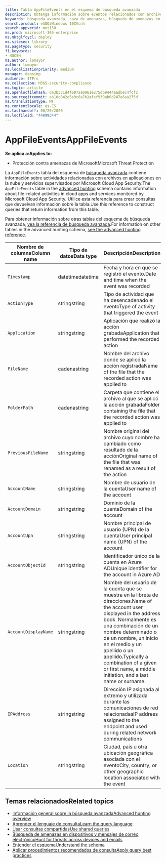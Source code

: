 ```yaml
---
title: Tabla AppFileEvents en el esquema de búsqueda avanzada
description: Obtenga información sobre eventos relacionados con archivos asociados con aplicaciones y servicios en la nube en la tabla AppFileEvents del esquema de búsqueda avanzada.
keywords: búsqueda avanzada, caza de amenazas, búsqueda de amenazas en el ciberespacio, protección contra amenazas de Microsoft, Microsoft 365, MTP, M365, búsqueda, consulta, telemetría, referencia de esquema, kusto, tabla, columna, tipo de datos, descripción, AppFileEvents, Cloud App Security, MCAS
search.product: eADQiWindows 10XVcnh
search.appverid: met150
ms.prod: microsoft-365-enterprise
ms.mktglfcycl: deploy
ms.sitesec: library
ms.pagetype: security
f1.keywords:
- NOCSH
ms.author: lomayor
author: lomayor
ms.localizationpriority: medium
manager: dansimp
audience: ITPro
ms.collection: M365-security-compliance
ms.topic: article
ms.openlocfilehash: da3b331d4f607aa0961e275db9444aadbec4fcf2
ms.sourcegitcommit: ab10c042e5e9c6a7b2afef930ab0d247a6aa275d
ms.translationtype: MT
ms.contentlocale: es-ES
ms.lasthandoff: 06/26/2020
ms.locfileid: "44899344"
---
```

# <a name="appfileevents"></a><span data-ttu-id="93d69-104">AppFileEvents</span><span class="sxs-lookup"><span data-stu-id="93d69-104">AppFileEvents</span></span>

<span data-ttu-id="93d69-105">**Se aplica a:**</span><span class="sxs-lookup"><span data-stu-id="93d69-105">**Applies to:**</span></span>
- <span data-ttu-id="93d69-106">Protección contra amenazas de Microsoft</span><span class="sxs-lookup"><span data-stu-id="93d69-106">Microsoft Threat Protection</span></span>

<span data-ttu-id="93d69-107">La `AppFileEvents` tabla del esquema de [búsqueda avanzada](advanced-hunting-overview.md) contiene información sobre actividades relacionadas con archivos en aplicaciones en la nube y servicios supervisados por Microsoft Cloud App Security.</span><span class="sxs-lookup"><span data-stu-id="93d69-107">The `AppFileEvents` table in the [advanced hunting](advanced-hunting-overview.md) schema contains information about file-related activities in cloud apps and services monitored by Microsoft Cloud App Security.</span></span> <span data-ttu-id="93d69-108">Utilice esta referencia para crear consultas que devuelvan información sobre la tabla.</span><span class="sxs-lookup"><span data-stu-id="93d69-108">Use this reference to construct queries that return information from this table.</span></span>

<span data-ttu-id="93d69-109">Para obtener información sobre otras tablas del esquema de búsqueda avanzada, [vea la referencia de búsqueda avanzada](advanced-hunting-schema-tables.md).</span><span class="sxs-lookup"><span data-stu-id="93d69-109">For information on other tables in the advanced hunting schema, [see the advanced hunting reference](advanced-hunting-schema-tables.md).</span></span>

| <span data-ttu-id="93d69-110">Nombre de columna</span><span class="sxs-lookup"><span data-stu-id="93d69-110">Column name</span></span> | <span data-ttu-id="93d69-111">Tipo de datos</span><span class="sxs-lookup"><span data-stu-id="93d69-111">Data type</span></span> | <span data-ttu-id="93d69-112">Descripción</span><span class="sxs-lookup"><span data-stu-id="93d69-112">Description</span></span> |
|-------------|-----------|-------------|
| `Timestamp` | <span data-ttu-id="93d69-113">datetime</span><span class="sxs-lookup"><span data-stu-id="93d69-113">datetime</span></span> | <span data-ttu-id="93d69-114">Fecha y hora en que se registró el evento.</span><span class="sxs-lookup"><span data-stu-id="93d69-114">Date and time when the event was recorded</span></span> |
| `ActionType` | <span data-ttu-id="93d69-115">string</span><span class="sxs-lookup"><span data-stu-id="93d69-115">string</span></span> | <span data-ttu-id="93d69-116">Tipo de actividad que ha desencadenado el evento</span><span class="sxs-lookup"><span data-stu-id="93d69-116">Type of activity that triggered the event</span></span> |
| `Application` | <span data-ttu-id="93d69-117">string</span><span class="sxs-lookup"><span data-stu-id="93d69-117">string</span></span> | <span data-ttu-id="93d69-118">Aplicación que realizó la acción grabada</span><span class="sxs-lookup"><span data-stu-id="93d69-118">Application that performed the recorded action</span></span> |
| `FileName` | <span data-ttu-id="93d69-119">cadena</span><span class="sxs-lookup"><span data-stu-id="93d69-119">string</span></span> | <span data-ttu-id="93d69-120">Nombre del archivo donde se aplicó la acción registrada</span><span class="sxs-lookup"><span data-stu-id="93d69-120">Name of the file that the recorded action was applied to</span></span> |
| `FolderPath` | <span data-ttu-id="93d69-121">cadena</span><span class="sxs-lookup"><span data-stu-id="93d69-121">string</span></span> | <span data-ttu-id="93d69-122">Carpeta que contiene el archivo al que se aplicó la acción grabada</span><span class="sxs-lookup"><span data-stu-id="93d69-122">Folder containing the file that the recorded action was applied to</span></span> |
| `PreviousFileName` | <span data-ttu-id="93d69-123">string</span><span class="sxs-lookup"><span data-stu-id="93d69-123">string</span></span> | <span data-ttu-id="93d69-124">Nombre original del archivo cuyo nombre ha cambiado como resultado de la acción</span><span class="sxs-lookup"><span data-stu-id="93d69-124">Original name of the file that was renamed as a result of the action</span></span> |
| `AccountName` | <span data-ttu-id="93d69-125">string</span><span class="sxs-lookup"><span data-stu-id="93d69-125">string</span></span> | <span data-ttu-id="93d69-126">Nombre de usuario de la cuenta</span><span class="sxs-lookup"><span data-stu-id="93d69-126">User name of the account</span></span> |
| `AccountDomain` | <span data-ttu-id="93d69-127">string</span><span class="sxs-lookup"><span data-stu-id="93d69-127">string</span></span> | <span data-ttu-id="93d69-128">Dominio de la cuenta</span><span class="sxs-lookup"><span data-stu-id="93d69-128">Domain of the account</span></span> |
| `AccountUpn` | <span data-ttu-id="93d69-129">string</span><span class="sxs-lookup"><span data-stu-id="93d69-129">string</span></span> | <span data-ttu-id="93d69-130">Nombre principal de usuario (UPN) de la cuenta</span><span class="sxs-lookup"><span data-stu-id="93d69-130">User principal name (UPN) of the account</span></span> |
| `AccountObjectId` | <span data-ttu-id="93d69-131">string</span><span class="sxs-lookup"><span data-stu-id="93d69-131">string</span></span> | <span data-ttu-id="93d69-132">Identificador único de la cuenta en Azure AD</span><span class="sxs-lookup"><span data-stu-id="93d69-132">Unique identifier for the account in Azure AD</span></span> |
| `AccountDisplayName` | <span data-ttu-id="93d69-133">string</span><span class="sxs-lookup"><span data-stu-id="93d69-133">string</span></span> | <span data-ttu-id="93d69-134">Nombre del usuario de la cuenta que se muestra en la libreta de direcciones.</span><span class="sxs-lookup"><span data-stu-id="93d69-134">Name of the account user displayed in the address book.</span></span> <span data-ttu-id="93d69-135">Normalmente es una combinación de un nombre determinado o de un nombre, un inicio en el medio y un apellido o un apellido.</span><span class="sxs-lookup"><span data-stu-id="93d69-135">Typically a combination of a given or first name, a middle initiation, and a last name or surname.</span></span> |
| `IPAddress` | <span data-ttu-id="93d69-136">string</span><span class="sxs-lookup"><span data-stu-id="93d69-136">string</span></span> | <span data-ttu-id="93d69-137">Dirección IP asignada al extremo y utilizada durante las comunicaciones de red relacionadas</span><span class="sxs-lookup"><span data-stu-id="93d69-137">IP address assigned to the endpoint and used during related network communications</span></span> |
| `Location` | <span data-ttu-id="93d69-138">string</span><span class="sxs-lookup"><span data-stu-id="93d69-138">string</span></span> | <span data-ttu-id="93d69-139">Ciudad, país u otra ubicación geográfica asociada con el evento</span><span class="sxs-lookup"><span data-stu-id="93d69-139">City, country, or other geographic location associated with the event</span></span> |

## <a name="related-topics"></a><span data-ttu-id="93d69-140">Temas relacionados</span><span class="sxs-lookup"><span data-stu-id="93d69-140">Related topics</span></span>
- [<span data-ttu-id="93d69-141">Información general sobre la búsqueda avanzada</span><span class="sxs-lookup"><span data-stu-id="93d69-141">Advanced hunting overview</span></span>](advanced-hunting-overview.md)
- [<span data-ttu-id="93d69-142">Aprender el lenguaje de consulta</span><span class="sxs-lookup"><span data-stu-id="93d69-142">Learn the query language</span></span>](advanced-hunting-query-language.md)
- [<span data-ttu-id="93d69-143">Usar consultas compartidas</span><span class="sxs-lookup"><span data-stu-id="93d69-143">Use shared queries</span></span>](advanced-hunting-shared-queries.md)
- [<span data-ttu-id="93d69-144">Búsqueda de amenazas en dispositivos y mensajes de correo electrónico</span><span class="sxs-lookup"><span data-stu-id="93d69-144">Hunt for threats across devices and emails</span></span>](advanced-hunting-query-emails-devices.md)
- [<span data-ttu-id="93d69-145">Entender el esquema</span><span class="sxs-lookup"><span data-stu-id="93d69-145">Understand the schema</span></span>](advanced-hunting-schema-tables.md)
- [<span data-ttu-id="93d69-146">Aplicar procedimientos recomendados de consulta</span><span class="sxs-lookup"><span data-stu-id="93d69-146">Apply query best practices</span></span>](advanced-hunting-best-practices.md)

